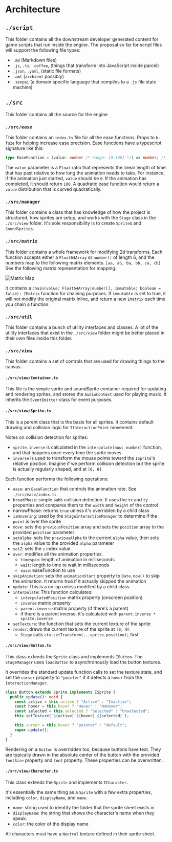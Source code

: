 # Architecture

## `./script`

This folder contains all the downstream developer generated content for game scripts that run inside the engine. The proposal so far for script files will support the following file types:

- `.md` (Markdown files)
- `.js`, `.ts`, `.coffee`,  (things that transform into JavaScript inside parcel)
- `.json`, `.yaml`, (static file formats)
- `.aml` (`archieml` possibly)
- `.senpai` (a domain specific language that compiles to a `.js` file state machine)

## `./src`

This folder contains all the source for the engine

### `./src/ease`

This folder contains an `index.ts` file for all the ease functions. Props to `b-fuze` for helping increase ease precision. Ease functions have a typescript signature like this:

```ts
type EaseFunction = (value: number /* range: [0-100] */) => number; /* range: [0-100] */
```

The `value` parameter is a `Float` ratio that represents the linear length of time that has past relative to how long the animation needs to take. For instance, if the animation just started, `value` should be `0`. If the animation has completed, it should return `100`.  A quadratic ease function would return a `value` distribution that is curved quadratically.

### `./src/manager`

This folder contains a class that has knowledge of how the project is structured, how sprites are setup, and works with the `Stage` class in the `./src/view` folder. It's sole responsibility is to create `Sprite`s and `SoundSprites`.

### `./src/matrix`

This folder contains a whole framework for modifying 2d transforms. Each function accepts either a `Float64Array` or `number[]` of length 6, and the numbers map to the following matrix elements. `[aa, ab, ba, bb, ca, cb]` See the following matrix representation for mapping.

![Matrix Map](https://cdn.pbrd.co/images/HvnXB9x.png)

It contains a `chain(value: Float64Array|number[], immutable: boolean = false): IMatrix` function for chaining purposes.  If `immutable` is set to true, it will not modify the original matrix inline, and return a new `IMatrix` each time you chain a function.

### `./src/util`

This folder contains a bunch of utility interfaces and classes. A lot of the utility interfaces that exist in the `./src/view` folder might be better placed in their own files inside this folder.

### `./src/view`

This folder contains a set of controls that are used for drawing things to the canvas.

#### `./src/view/Container.ts`

This file is the simple sprite and soundSprite container required for updating and rendering sprites, and stores the `AudioContext` used for playing music. It inherits the `EventEmitter` class for event purposes.

#### `./src/view/Sprite.ts`

This is a parent class that is the basis for all sprites. It contains default drawing and collision logic for `IInteractionPoint` movement.

Notes on collision detection for sprites:

- `sprite.inverse` is calculated in the `interpolate(now: number)` function, and that happens once every time the sprite moves
- `inverse` is used to transform the mouse points toward the `ISprite`'s relative position. Imagine if we perform collision detection but the sprite is actually regularly shaped, and at `[0, 0]`

Each function performs the following operations:

- `ease`: an `EaseFunction` that controls the animation rate. See `./src/ease/index.ts`
- `broadPhase`: simple `aabb` collision detection. It uses the `tx` and `ty` properties and compares them to the `width` and `height` of the control
- narrowPhase: returns `true` unless it's overridden by a child class
- `isHovering`: used by the `StageInteractionManager` to determine if the `point` is over the sprite
- `move`: sets the `previousPosition` array and sets the `position` array to the provided `position` parameter
- `setAlpha`: sets the `previousAlpha` to the current `alpha` value, then sets the `alpha` value to the provided `alpha` parameter
- `setZ`: sets the `z` index value.
- `over`: modifies all the animation properties.
  - `timespan`: length of animation in milliseconds
  - `wait`: length to time to wait in milliseconds
  - `ease`: easeFunction to use
- `skipAnimation`: sets the `animationStart` property to `Date.now()` to skip the animation. It returns true if it actually skipped the animation
- `update`: This is a no-op unless modified by a child class
- `interpolate`: This function calculates:
  - `interpolatedPosition` matrix property (onscreen position)
  - `inverse` matrix property
  - `parent.inverse` matrix property (if there's a parent)
  - if there is a parent inverse, it's calculated with `parent.inverse * sprite.inverse`
- `setTexture`: the function that sets the current texture of the sprite
- `render`: draws the current texture of the sprite at `[0, 0]`
  - `Stage` calls `ctx.setTransform(...sprite.position);` first

#### `./src/view/Button.ts`

This class extends the `Sprite` class and implements `IButton`. The `StageManager` uses `loadButton` to asynchronously load the button textures.

It overrides the standard update function calls to set the texture state, and set the `cursor` property to `"pointer"` if it detects a `hover` from the `InteractionManager`.

```ts
class Button extends Sprite implements ISprite {
  public update(): void {
    const active = this.active ? "Active" : "Inactive";
    const hover = this.hover ? "Hover" : "NoHover";
    const selected = this.selected ? "Selected" : "Unselected";
    this.setTexture(`${active}_${hover}_${selected}`);

    this.cursor = this.hover ? "pointer" : "default";
    super.update();
  }
}
```

Rendering on a `Button` is overridden too, because buttons have text. They are typically drawn in the absolute center of the button with the provided `fontSize` property and `font` property. These properties can be overwritten.

#### `./src/view/Character.ts`

This class extends the `Sprite` and implements `ICharacter`.

It's essentially the same thing as a `Sprite` with a few extra properties, including `color`, `displayName`, and `name`.

- `name`: string used to identify the folder that the sprite sheet exists in.
- `displayName`: the string that shows the character's name when they speak.
- `color`: the color of the display name

All characters must have a `Neutral` texture defined in their sprite sheet.
